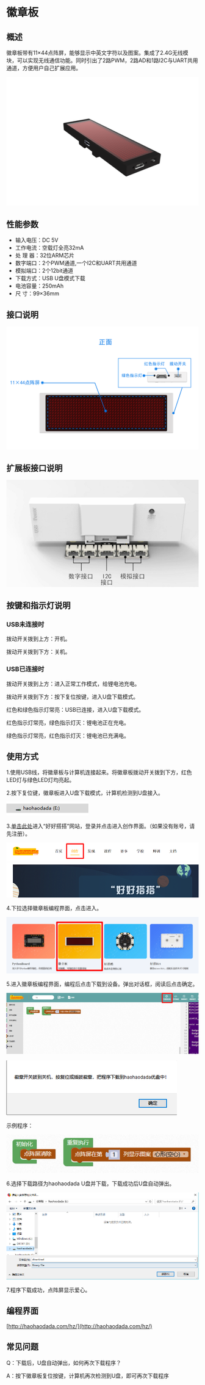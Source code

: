# 徽章板

## 概述

徽章板带有11×44点阵屏，能够显示中英文字符以及图案。集成了2.4G无线模块，可以实现无线通信功能。同时引出了2路PWM，2路AD和1路I2C与UART共用通道，方便用户自己扩展应用。

![](../.gitbook/assets/huizhang-1.png)

## 性能参数

* 输入电压：DC 5V
* 工作电流：空载灯全亮32mA
* 处 理 器：32位ARM芯片
* 数字端口：2个PWM通道,一个I2C和UART共用通道
* 模拟端口：2个12bit通道
* 下载方式：USB U盘模式下载
* 电池容量：250mAh
* 尺    寸：99×36mm

## 接口说明

![](../.gitbook/assets/huizhang-2.png)

## 扩展板接口说明

![](../.gitbook/assets/huizhang-4.png)

## 按键和指示灯说明

### USB未连接时

拨动开关拨到上方：开机。

拨动开关拨到下方：关机。

### USB已连接时

拨动开关拨到上方：进入正常工作模式，给锂电池充电。

拨动开关拨到下方：按下复位按键，进入U盘下载模式。

红色和绿色指示灯常亮：USB已连接，进入U盘下载模式。

红色指示灯常亮，绿色指示灯灭：锂电池正在充电。

绿色指示灯常亮，红色指示灯灭：锂电池已充满电。

## 使用方式

1.使用USB线，将徽章板与计算机连接起来。将徽章板拨动开关拨到下方，红色LED灯与绿色LED灯均亮起。

2.按下复位键，徽章板进入U盘下载模式，计算机检测到U盘接入。

![](../.gitbook/assets/haodabit-3.png)

3.[单击此处](http://www.haohaodada.com)进入“好好搭搭”网站，登录并点击进入创作界面。（如果没有账号，请先注册）。

![](../.gitbook/assets/huizhang-3.png)

4.下拉选择徽章板编程界面，点击进入。

![](../.gitbook/assets/huizhang-5.png)

5.进入徽章板编程界面，编程后点击下载到设备。弹出对话框，阅读后点击确定。

![](../.gitbook/assets/huizhang-6.png)

![](../.gitbook/assets/huizhang-7.png)

示例程序：

![](../.gitbook/assets/huizhang-9.png)

6.选择下载路径为haohaodada U盘并下载，下载成功后U盘自动弹出。

![](../.gitbook/assets/huizhang-8.png)

7.程序下载成功，点阵屏显示爱心。


## 编程界面

[http://haohaodada.com/hz/](http://haohaodada.com/hz/)

## 常见问题

Q：下载后，U盘自动弹出，如何再次下载程序？

A：按下徽章板复位按键，计算机再次检测到U盘，即可再次下载程序

